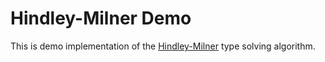 # Hindley-Milner Demo

This is demo implementation of the [Hindley-Milner](https://en.wikipedia.org/wiki/Hindley%E2%80%93Milner_type_system) type solving algorithm. 
